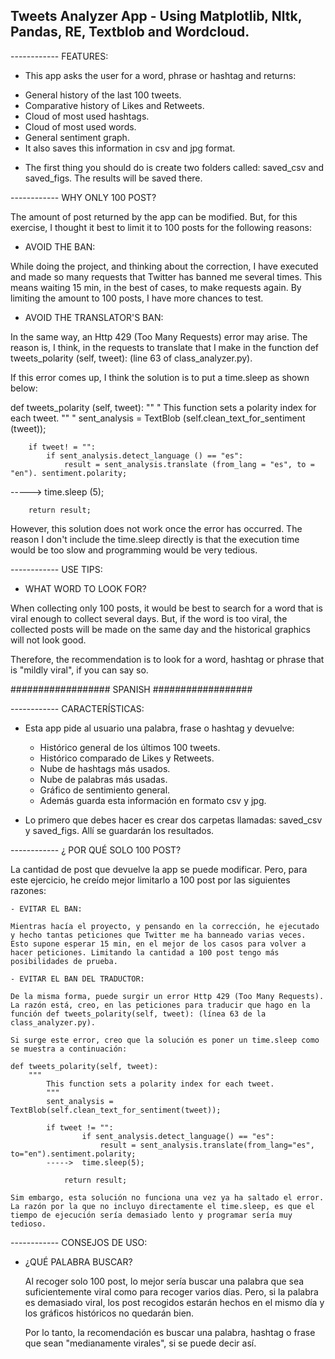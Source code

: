 ## Tweets Analyzer App - Using Matplotlib, Nltk, Pandas, RE, Textblob and Wordcloud.

------------ FEATURES:

* This app asks the user for a word, phrase or hashtag and returns:

- General history of the last 100 tweets.
- Comparative history of Likes and Retweets.
- Cloud of most used hashtags.
- Cloud of most used words.
- General sentiment graph.
- It also saves this information in csv and jpg format.
  
* The first thing you should do is create two folders called: saved_csv and saved_figs. The results will be saved there.

------------ WHY ONLY 100 POST?

The amount of post returned by the app can be modified. But, for this exercise, I thought it best to limit it to 100 posts for the following reasons:

- AVOID THE BAN:

While doing the project, and thinking about the correction, I have executed and made so many requests that Twitter has banned me several times. This means waiting 15 min, in the best of cases, to make requests again. By limiting the amount to 100 posts, I have more chances to test.

- AVOID THE TRANSLATOR'S BAN:

In the same way, an Http 429 (Too Many Requests) error may arise. The reason is, I think, in the requests to translate that I make in the function def tweets_polarity (self, tweet): (line 63 of class_analyzer.py).

If this error comes up, I think the solution is to put a time.sleep as shown below:

def tweets_polarity (self, tweet):
"" "
        This function sets a polarity index for each tweet.
        "" "
        sent_analysis = TextBlob (self.clean_text_for_sentiment (tweet));

        if tweet! = "":
            if sent_analysis.detect_language () == "es":
                result = sent_analysis.translate (from_lang = "es", to = "en"). sentiment.polarity;
-----> time.sleep (5);
        
        return result;

However, this solution does not work once the error has occurred. The reason I don't include the time.sleep directly is that the execution time would be too slow and programming would be very tedious.

------------ USE TIPS:

- WHAT WORD TO LOOK FOR?

When collecting only 100 posts, it would be best to search for a word that is viral enough to collect several days. But, if the word is too viral, the collected posts will be made on the same day and the historical graphics will not look good.

Therefore, the recommendation is to look for a word, hashtag or phrase that is "mildly viral", if you can say so.


################## SPANISH ##################

------------ CARACTERÍSTICAS:

* Esta app pide al usuario una palabra, frase o hashtag y devuelve:

	- Histórico general de los últimos 100 tweets.
	- Histórico comparado de Likes y Retweets.
	- Nube de hashtags más usados.
	- Nube de palabras más usadas.
	- Gráfico de sentimiento general.
	- Además guarda esta información en formato csv y jpg.
  
* Lo primero que debes hacer es crear dos carpetas llamadas: saved_csv y saved_figs. Allí se guardarán los resultados.

------------ ¿ POR QUÉ SOLO 100 POST?

La cantidad de post que devuelve la app se puede modificar. Pero, para este ejercicio, he creído mejor limitarlo a 100 post por las siguientes razones:

	- EVITAR EL BAN:

	Mientras hacía el proyecto, y pensando en la corrección, he ejecutado y hecho tantas peticiones que Twitter me ha banneado varias veces. Esto supone esperar 15 min, en el mejor de los casos para volver a hacer peticiones. Limitando la cantidad a 100 post tengo más posibilidades de prueba.
	
	- EVITAR EL BAN DEL TRADUCTOR:
		
	De la misma forma, puede surgir un error Http 429 (Too Many Requests). La razón está, creo, en las peticiones para traducir que hago en la función def tweets_polarity(self, tweet): (línea 63 de la class_analyzer.py).
	
	Si surge este error, creo que la solución es poner un time.sleep como se muestra a continuación:
	
	def tweets_polarity(self, tweet):
		"""
        	This function sets a polarity index for each tweet.
        	"""
        	sent_analysis = TextBlob(self.clean_text_for_sentiment(tweet));

        	if tweet != "":
            		if sent_analysis.detect_language() == "es":
                		result = sent_analysis.translate(from_lang="es", to="en").sentiment.polarity;
			----->	time.sleep(5);
        
        		return result;
	
	Sim embargo, esta solución no funciona una vez ya ha saltado el error. La razón por la que no incluyo directamente el time.sleep, es que el tiempo de ejecución sería demasiado lento y programar sería muy tedioso.

------------ CONSEJOS DE USO:

- ¿QUÉ PALABRA BUSCAR?

	Al recoger solo 100 post, lo mejor sería buscar una palabra que sea suficientemente viral como para recoger varios días. Pero, si la palabra es demasiado viral, los post recogidos estarán hechos en el mismo día y los gráficos históricos no quedarán bien.

	Por lo tanto, la recomendación es buscar una palabra, hashtag o frase que sean "medianamente virales", si se puede decir así.
